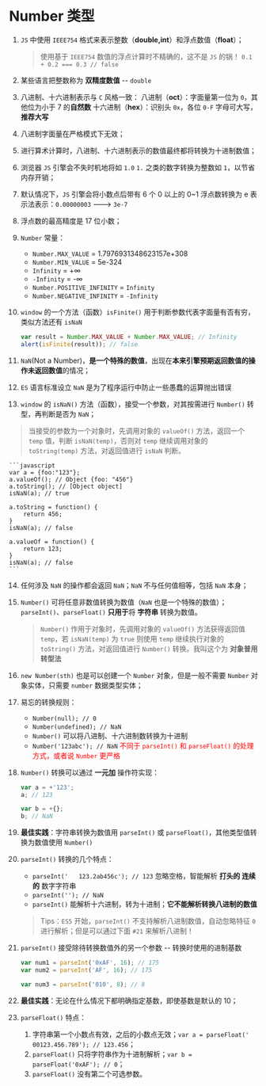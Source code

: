 # Number 类型
1. `JS` 中使用 `IEEE754` 格式来表示整数（**double,int**）和浮点数值（**float**）；
    > 使用基于 `IEEE754` 数值的浮点计算时不精确的，这不是 `JS` 的锅！
`0.1 + 0.2 === 0.3 // false`

2. 某些语言把整数称为 **双精度数值** -- `double`

3. 八进制、十六进制表示与 `C` 风格一致：
八进制（**oct**）：字面量第一位为 `0`，其他位为小于 7 的**自然数**
十六进制（**hex**）：识别头 `0x`，各位 `0-F` 字母可大写，**推荐大写**

4. 八进制字面量在严格模式下无效；

5. 进行算术计算时，八进制、十六进制表示的数值最终都将转换为十进制数值；

6. 浏览器 `JS` 引擎会不失时机地将如 `1.0` `1.` 之类的数字转换为整数如 `1`，以节省内存开销；

7. 默认情况下，`JS` 引擎会将小数点后带有 6 个 0 以上的 0~1 浮点数转换为 e 表示法表示：`0.00000003` ---> `3e-7`

8. 浮点数的最高精度是 17 位小数；

9. `Number` 常量：
    * `Number.MAX_VALUE` = 1.7976931348623157e+308
    * `Number.MIN_VALUE` = 5e-324
    * `Infinity` = +∞
    * `-Infinity` = -∞
    * `Number.POSITIVE_INFINITY` = `Infinity`
    * `Number.NEGATIVE_INFINITY` = `-Infinity`

10. `window` 的一个方法（函数）`isFinite()` 用于判断参数代表字面量有否有穷，类似方法还有 `isNaN`
    ```javascript
    var result = Number.MAX_VALUE + Number.MAX_VALUE; // Infinity
    alert(isFinite(result)); // false
    ```

11. `NaN`(Not a Number)，**是一个特殊的数值**，出现在**本来引擎预期返回数值的操作未返回数值**的情况；

12. `ES` 语言标准设立 `NaN` 是为了程序运行中防止一些愚蠢的运算抛出错误

13. `window` 的 `isNaN()` 方法（函数），接受一个参数，对其按需进行 `Number()` 转型，再判断是否为 `NaN`；
>当接受的参数为一个对象时，先调用对象的 `valueOf()` 方法，返回一个 `temp` 值，判断 `isNaN(temp)`，否则对 `temp` 继续调用对象的 `toString(temp)` 方法，对返回值进行 `isNaN` 判断。

    ```javascript
    var a = {foo:"123"};
    a.valueOf(); // Object {foo: "456"}
    a.toString(); // [Object object]
    isNaN(a); // true

    a.toString = function() {
        return 456;
    }
    isNaN(a); // false

    a.valueOf = function() {
        return 123;
    }
    isNaN(a); // false
    ```

14. 任何涉及 `NaN` 的操作都会返回 `NaN`；`NaN` 不与任何值相等，包括 `NaN` 本身；

15. `Number()` 可将任意非数值转换为数值（`NaN` 也是一个特殊的数值）；`parseInt()`、`parseFloat()` **只用于**将 **字符串** 转换为数值。
    > `Number()` 作用于对象时，先调用对象的 `valueOf()` 方法获得返回值 `temp`，若 `isNaN(temp)` 为 `true` 则使用 `temp` 继续执行对象的 `toString()` 方法，对返回值进行 `Number()` 转换。我叫这个为 **对象普用转型法**

16. `new Number(sth)` 也是可以创建一个 `Number` 对象，但是一般不需要 `Number` 对象实体，只需要 `number` 数据类型实体；

17. 易忘的转换规则：
    * `Number(null); // 0`
    * `Number(undefined); // NaN`
    * `Number()` 可以将八进制、十六进制数转换为十进制
    * `Number('123abc'); // NaN` <span style="color:red">不同于 `parseInt()` 和 `parseFloat()` 的处理方式，或者说 `Number` 更严格</span>

18. `Number()` 转换可以通过 **一元加** 操作符实现：
    ```javascript
    var a = +'123';
    a; // 123

    var b = +{};
    b; // NaN
    ```

19. **最佳实践**：字符串转换为数值用 `parseInt()` 或 `parseFloat()`，其他类型值转换为数值使用 `Number()`

20. `parseInt()` 转换的几个特点：
    * `parseInt('   123.2ab456c'); // 123` 忽略空格，智能解析 **打头的 连续的** 数字字符串
    * `parseInt(''); // NaN`
    * `parseInt()` 能解析十六进制，转为十进制；**它不能解析转换八进制的数值**
    > Tips：`ES5` 开始，`parseInt()` 不支持解析八进制数值，自动忽略特征 `0` 进行解析；但是可以通过下面 `#21` 来解析八进制！

21. `parseInt()` 接受除待转换数值外的另一个参数 -- 转换时使用的进制基数
    ```javascript
    var num1 = parseInt('0xAF', 16); // 175
    var num2 = parseInt('AF', 16); // 175

    var num3 = parseInt('010', 8); // 8
    ```

22. **最佳实践**：无论在什么情况下都明确指定基数，即使基数是默认的 10；

23. `parseFloat()` 特点：
    1. 字符串第一个小数点有效，之后的小数点无效；`var a = parseFloat(' 00123.456.789'); // 123.456`；
    2. `parseFloat()` 只将字符串作为十进制解析；`var b = parseFloat('0xAF'); // 0`；
    3. `parseFloat()` 没有第二个可选参数。

